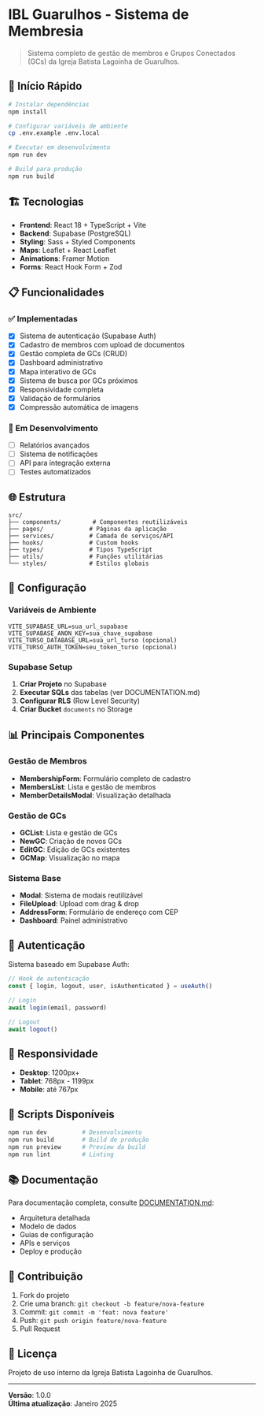 # IBL Guarulhos - Sistema de Membresia

> Sistema completo de gestão de membros e Grupos Conectados (GCs) da Igreja Batista Lagoinha de Guarulhos.

## 🚀 Início Rápido

```bash
# Instalar dependências
npm install

# Configurar variáveis de ambiente
cp .env.example .env.local

# Executar em desenvolvimento
npm run dev

# Build para produção
npm run build
```

## 🏗️ Tecnologias

- **Frontend**: React 18 + TypeScript + Vite
- **Backend**: Supabase (PostgreSQL)
- **Styling**: Sass + Styled Components
- **Maps**: Leaflet + React Leaflet
- **Animations**: Framer Motion
- **Forms**: React Hook Form + Zod

## 📋 Funcionalidades

### ✅ Implementadas

- [x] Sistema de autenticação (Supabase Auth)
- [x] Cadastro de membros com upload de documentos
- [x] Gestão completa de GCs (CRUD)
- [x] Dashboard administrativo
- [x] Mapa interativo de GCs
- [x] Sistema de busca por GCs próximos
- [x] Responsividade completa
- [x] Validação de formulários
- [x] Compressão automática de imagens

### 🔄 Em Desenvolvimento

- [ ] Relatórios avançados
- [ ] Sistema de notificações
- [ ] API para integração externa
- [ ] Testes automatizados

## 🌐 Estrutura

```
src/
├── components/         # Componentes reutilizáveis
├── pages/             # Páginas da aplicação
├── services/          # Camada de serviços/API
├── hooks/             # Custom hooks
├── types/             # Tipos TypeScript
├── utils/             # Funções utilitárias
└── styles/            # Estilos globais
```

## 🔧 Configuração

### Variáveis de Ambiente

```env
VITE_SUPABASE_URL=sua_url_supabase
VITE_SUPABASE_ANON_KEY=sua_chave_supabase
VITE_TURSO_DATABASE_URL=sua_url_turso (opcional)
VITE_TURSO_AUTH_TOKEN=seu_token_turso (opcional)
```

### Supabase Setup

1. **Criar Projeto** no Supabase
2. **Executar SQLs** das tabelas (ver DOCUMENTATION.md)
3. **Configurar RLS** (Row Level Security)
4. **Criar Bucket** `documents` no Storage

## 📊 Principais Componentes

### Gestão de Membros

- **MembershipForm**: Formulário completo de cadastro
- **MembersList**: Lista e gestão de membros
- **MemberDetailsModal**: Visualização detalhada

### Gestão de GCs

- **GCList**: Lista e gestão de GCs
- **NewGC**: Criação de novos GCs
- **EditGC**: Edição de GCs existentes
- **GCMap**: Visualização no mapa

### Sistema Base

- **Modal**: Sistema de modais reutilizável
- **FileUpload**: Upload com drag & drop
- **AddressForm**: Formulário de endereço com CEP
- **Dashboard**: Painel administrativo

## 🔐 Autenticação

Sistema baseado em Supabase Auth:

```typescript
// Hook de autenticação
const { login, logout, user, isAuthenticated } = useAuth()

// Login
await login(email, password)

// Logout
await logout()
```

## 📱 Responsividade

- **Desktop**: 1200px+
- **Tablet**: 768px - 1199px
- **Mobile**: até 767px

## 🧪 Scripts Disponíveis

```bash
npm run dev          # Desenvolvimento
npm run build        # Build de produção
npm run preview      # Preview da build
npm run lint         # Linting
```

## 📚 Documentação

Para documentação completa, consulte [DOCUMENTATION.md](./DOCUMENTATION.md):

- Arquitetura detalhada
- Modelo de dados
- Guias de configuração
- APIs e serviços
- Deploy e produção

## 🤝 Contribuição

1. Fork do projeto
2. Crie uma branch: `git checkout -b feature/nova-feature`
3. Commit: `git commit -m 'feat: nova feature'`
4. Push: `git push origin feature/nova-feature`
5. Pull Request

## 📄 Licença

Projeto de uso interno da Igreja Batista Lagoinha de Guarulhos.

---

**Versão**: 1.0.0  
**Última atualização**: Janeiro 2025

